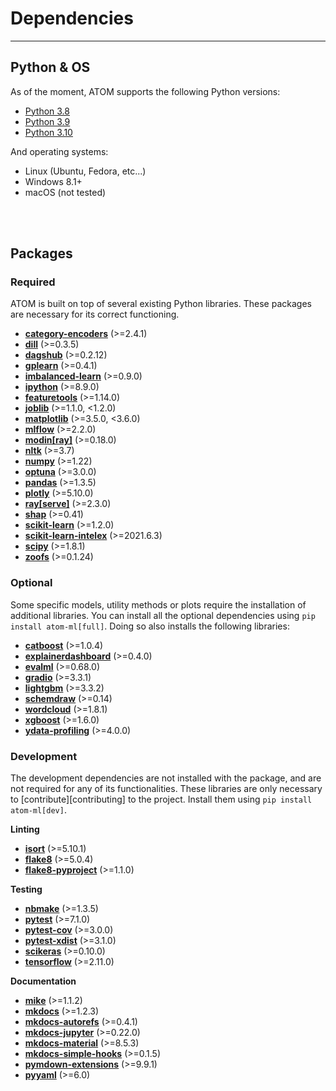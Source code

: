 # Dependencies
--------------

## Python & OS

As of the moment, ATOM supports the following Python versions:

* [Python 3.8](https://www.python.org/downloads/release/python-380/)
* [Python 3.9](https://www.python.org/downloads/release/python-390/)
* [Python 3.10](https://www.python.org/downloads/release/python-3100/)

And operating systems:

 * Linux (Ubuntu, Fedora, etc...)
 * Windows 8.1+
 * macOS (not tested)

<br><br>


## Packages

### Required

ATOM is built on top of several existing Python libraries. These
packages are necessary for its correct functioning.

* **[category-encoders](https://contrib.scikit-learn.org/categorical-encoding/index.html)** (>=2.4.1)
* **[dill](https://pypi.org/project/dill/)** (>=0.3.5)
* **[dagshub](https://github.com/DagsHub/client)** (>=0.2.12)
* **[gplearn](https://gplearn.readthedocs.io/en/stable/index.html)** (>=0.4.1)
* **[imbalanced-learn](https://imbalanced-learn.readthedocs.io/en/stable/api.html)** (>=0.9.0)
* **[ipython](https://ipython.org/)** (>=8.9.0)
* **[featuretools](https://www.featuretools.com/)** (>=1.14.0)
* **[joblib](https://joblib.readthedocs.io/en/latest/)** (>=1.1.0, <1.2.0)
* **[matplotlib](https://matplotlib.org/)** (>=3.5.0, <3.6.0)
* **[mlflow](https://mlflow.org/)** (>=2.2.0)
* **[modin[ray]](https://modin.readthedocs.io/en/stable/)** (>=0.18.0)
* **[nltk](https://www.nltk.org/)** (>=3.7)
* **[numpy](https://numpy.org/)** (>=1.22)
* **[optuna](https://optuna.org/)** (>=3.0.0)
* **[pandas](https://pandas.pydata.org/)** (>=1.3.5)
* **[plotly](https://plotly.com/python/)** (>=5.10.0)
* **[ray[serve]](https://docs.ray.io/en/latest/)** (>=2.3.0)
* **[shap](https://github.com/slundberg/shap/)** (>=0.41)
* **[scikit-learn](https://scikit-learn.org/stable/)** (>=1.2.0)
* **[scikit-learn-intelex](https://github.com/intel/scikit-learn-intelex)** (>=2021.6.3)
* **[scipy](https://www.scipy.org/)** (>=1.8.1)
* **[zoofs](https://jaswinder9051998.github.io/zoofs/)** (>=0.1.24)


### Optional

Some specific models, utility methods or plots require the installation of
additional libraries. You can install all the optional dependencies using
`pip install atom-ml[full]`. Doing so also installs the following libraries:

* **[catboost](https://catboost.ai/docs/concepts/about.html)** (>=1.0.4)
* **[explainerdashboard](https://explainerdashboard.readthedocs.io/en/latest/)** (>=0.4.0)
* **[evalml](https://evalml.alteryx.com/en/stable/)** (>=0.68.0)
* **[gradio](https://github.com/gradio-app/gradio)** (>=3.3.1)
* **[lightgbm](https://lightgbm.readthedocs.io/en/latest/)** (>=3.3.2)
* **[schemdraw](https://schemdraw.readthedocs.io/en/latest/index.html)** (>=0.14)
* **[wordcloud](http://amueller.github.io/word_cloud/)** (>=1.8.1)
* **[xgboost](https://xgboost.readthedocs.io/en/latest/)** (>=1.6.0)
* **[ydata-profiling](https://github.com/ydataai/ydata-profiling)** (>=4.0.0)


### Development

The development dependencies are not installed with the package, and are
not required for any of its functionalities. These libraries are only
necessary to [contribute][contributing] to the project. Install them
using `pip install atom-ml[dev]`.

**Linting**

* **[isort](https://pycqa.github.io/isort/)** (>=5.10.1)
* **[flake8](https://github.com/pycqa/flake8)** (>=5.0.4)
* **[flake8-pyproject](https://github.com/john-hen/Flake8-pyproject)** (>=1.1.0)

**Testing**

* **[nbmake](https://github.com/treebeardtech/nbmake)** (>=1.3.5)
* **[pytest](https://docs.pytest.org/en/latest/)** (>=7.1.0)
* **[pytest-cov](https://pytest-cov.readthedocs.io/en/latest/)** (>=3.0.0)
* **[pytest-xdist](https://github.com/pytest-dev/pytest-xdist)** (>=3.1.0)
* **[scikeras](https://github.com/adriangb/scikeras)** (>=0.10.0)
* **[tensorflow](https://pypi.org/project/tensorflow/#history)** (>=2.11.0)

**Documentation**

* **[mike](https://github.com/jimporter/mike)** (>=1.1.2)
* **[mkdocs](https://www.mkdocs.org/)** (>=1.2.3)
* **[mkdocs-autorefs](https://mkdocstrings.github.io/autorefs/)** (>=0.4.1)
* **[mkdocs-jupyter](https://github.com/danielfrg/mkdocs-jupyter)** (>=0.22.0)
* **[mkdocs-material](https://squidfunk.github.io/mkdocs-material/)** (>=8.5.3)
* **[mkdocs-simple-hooks](https://github.com/aklajnert/mkdocs-simple-hooks)** (>=0.1.5)
* **[pymdown-extensions](https://github.com/facelessuser/pymdown-extensions)** (>=9.9.1)
* **[pyyaml](https://pyyaml.org/)** (>=6.0)
